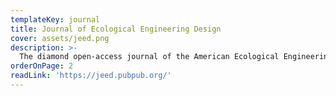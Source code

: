 ```yaml
---
templateKey: journal
title: Journal of Ecological Engineering Design
cover: assets/jeed.png
description: >-
  The diamond open-access journal of the American Ecological Engineering Society, JEED aims to expand understanding of the science and design of ecosystem processes, functions, and services and to amplify the role of design as scholarship in academic and professional communities. 
orderOnPage: 2
readLink: 'https://jeed.pubpub.org/'
---
```

